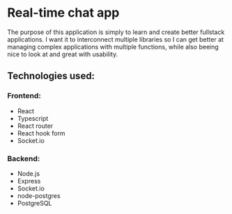 # Real-time chat app
The purpose of this application is simply to learn and create better fullstack applications.
I want it to interconnect multiple libraries so I can get better at managing complex applications with multiple functions,
while also beeing nice to look at and great with usability.

## Technologies used:
### Frontend:
- React
- Typescript
- React router
- React hook form
- Socket.io
### Backend:
- Node.js
- Express
- Socket.io
- node-postgres
- PostgreSQL
